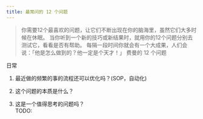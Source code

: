 ```yaml
---
title: 最常问的 12 个问题
---
```


> 你需要12个最喜欢的问题，让它们不断出现在你的脑海里，虽然它们大多时候在休眠。
> 当你听到一个新的技巧或新结果时，就用你的12个问题分别去测试它，看看是否有帮助。
> 每隔一段时间你就会有一个大成果，人们会说：「他是怎么做到的？他一定是个天才！」
> 费曼的 12 个问题

日常
1. 最近做的频繁的事的流程还可以优化吗？(SOP，自动化)

1. 这个问题的本质是什么？
2. 这是一个值得思考的问题吗？  
TODO:


